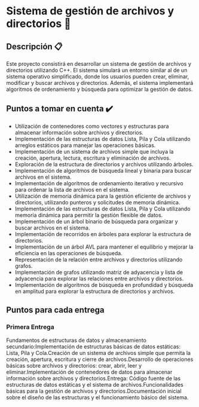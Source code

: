 # Sistema de gestión de archivos y directorios 🚀 


## Descripción 📋
  Este proyecto consistirá en desarrollar un sistema de gestión de archivos y directorios utilizando C++. El sistema simulará un entorno similar al de un sistema operativo simplificado, donde los usuarios pueden crear, eliminar, modificar y buscar archivos y directorios. Además, el sistema implementará algoritmos de ordenamiento y búsqueda para optimizar la gestión de datos.

## Puntos a tomar en cuenta ✔️

- Utilización de contenedores como vectores y estructuras para almacenar información sobre archivos y directorios.
- Implementación de las estructuras de datos Lista, Pila y Cola utilizando arreglos estáticos para manejar las operaciones básicas.
- Implementación de un sistema de archivos simple que incluya la creación, apertura, lectura, escritura y eliminación de archivos.
- Exploración de la estructura de directorios y archivos utilizando árboles.
- Implementación de algoritmos de búsqueda lineal y binaria para buscar archivos en el sistema.
- Implementación de algoritmos de ordenamiento iterativo y recursivo para ordenar la lista de archivos en el sistema.
- Utilización de memoria dinámica para la gestión eficiente de archivos y directorios, utilizando punteros y solicitudes de memoria dinámica.
- Implementación de las estructuras de datos Lista, Pila y Cola utilizando memoria dinámica para permitir la gestión flexible de datos.
- Implementación de un árbol binario de búsqueda para organizar y buscar archivos en el sistema.
- Implementación de recorridos en árboles para explorar la estructura de directorios.
- Implementación de un árbol AVL para mantener el equilibrio y mejorar la eficiencia en las operaciones de búsqueda.
- Representación de la relación entre archivos y directorios utilizando grafos.
- Implementación de grafos utilizando matriz de adyacencia y lista de adyacencia para explorar las relaciones entre archivos y directorios.
- Implementación de algoritmos de búsqueda en profundidad y búsqueda en amplitud para explorar la estructura de directorios y archivos.

## Puntos para cada entrega 
### Primera Entrega
Fundamentos de estructuras de datos y almacenamiento secundario:Implementación de estructuras básicas de datos estáticas: Lista, Pila y Cola.Creación de un sistema de archivos simple que permita la creación, apertura, escritura y cierre de archivos.Desarrollo de operaciones básicas sobre archivos y directorios: crear, abrir, leer y eliminar.Implementación de contenedores de datos para almacenar información sobre archivos y directorios.Entrega:
Código fuente de las estructuras de datos estáticas y el sistema de archivos.Funcionalidades básicas para la gestión de archivos y directorios.Documentación inicial sobre el diseño de las estructuras y el funcionamiento básico del sistema.
